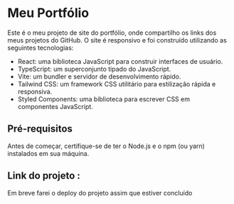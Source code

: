# Meu Portfólio

Este é o meu projeto de site do portfólio, onde compartilho os links dos meus projetos do GitHub. O site é responsivo e foi construído utilizando as seguintes tecnologias:

- React: uma biblioteca JavaScript para construir interfaces de usuário.
- TypeScript: um superconjunto tipado do JavaScript.
- Vite: um bundler e servidor de desenvolvimento rápido.
- Tailwind CSS: um framework CSS utilitário para estilização rápida e responsiva.
- Styled Components: uma biblioteca para escrever CSS em componentes JavaScript.

## Pré-requisitos

Antes de começar, certifique-se de ter o Node.js e o npm (ou yarn) instalados em sua máquina.

## Link do projeto :
 Em breve farei o deploy do projeto assim que estiver concluído 


